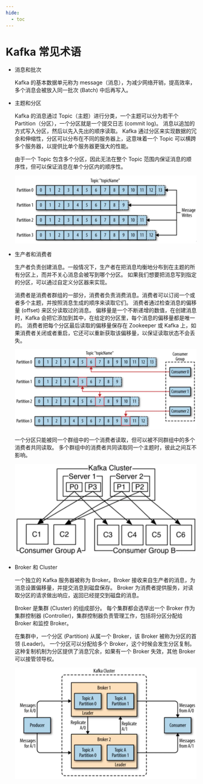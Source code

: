 ```yaml
---
hide:
  - toc
---
```


# Kafka 常见术语

- 消息和批次

    Kafka 的基本数据单元称为 message（消息），为减少网络开销，提高效率，多个消息会被放入同一批次 (Batch) 中后再写入。

- 主题和分区

    Kafka 的消息通过 Topic（主题）进行分类，一个主题可以分为若干个 Partition（分区），一个分区就是一个提交日志 (commit log)。
    消息以追加的方式写入分区，然后以先入先出的顺序读取。
    Kafka 通过分区来实现数据的冗余和伸缩性，分区可以分布在不同的服务器上，这意味着一个 Topic 可以横跨多个服务器，以提供比单个服务器更强大的性能。

    由于一个 Topic 包含多个分区，因此无法在整个 Topic 范围内保证消息的顺序性，但可以保证消息在单个分区内的顺序性。

    ![](../images/concept01.png)

- 生产者和消费者

    生产者负责创建消息。一般情况下，生产者在把消息均衡地分布到在主题的所有分区上，而并不关心消息会被写到哪个分区。
    如果我们想要把消息写到指定的分区，可以通过自定义分区器来实现。

    消费者是消费者群组的一部分，消费者负责消费消息。消费者可以订阅一个或者多个主题，并按照消息生成的顺序来读取它们。
    消费者通过检查消息的偏移量 (offset) 来区分读取过的消息。
    偏移量是一个不断递增的数值，在创建消息时，Kafka 会把它添加到其中，在给定的分区里，每个消息的偏移量都是唯一的。
    消费者把每个分区最后读取的偏移量保存在 Zookeeper 或 Kafka 上，如果消费者关闭或者重启，它还可以重新获取该偏移量，以保证读取状态不会丢失。

    ![](../images/concept02.png)

    一个分区只能被同一个群组中的一个消费者读取，但可以被不同群组中的多个消费者共同读取。
    多个群组中的消费者共同读取同一个主题时，彼此之间互不影响。

    ![](../images/concept03.png)

- Broker 和 Cluster

    一个独立的 Kafka 服务器被称为 Broker。Broker 接收来自生产者的消息，为消息设置偏移量，并提交消息到磁盘保存。
    Broker 为消费者提供服务，对读取分区的请求做出响应，返回已经提交到磁盘的消息。

    Broker 是集群 (Cluster) 的组成部分。
    每个集群都会选举出一个 Broker 作为集群控制器 (Controller)，集群控制器负责管理工作，包括将分区分配给 Broker 和监控 Broker。

    在集群中，一个分区 (Partition) 从属一个 Broker，该 Broker 被称为分区的首领 (Leader)。
    一个分区可以分配给多个 Broker，这个时候会发生分区复制。
    这种复制机制为分区提供了消息冗余，如果有一个 Broker 失效，其他 Broker 可以接管领导权。

    ![](../images/concept04.png)
